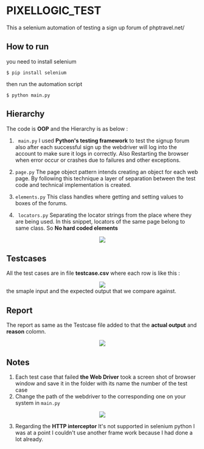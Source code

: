 # PIXELLOGIC_TEST
This a selenium automation of testing a sign up forum of phptravel.net/

## How to run  
you need to install selenium

```
$ pip install selenium
```
then run the automation script

```
$ python main.py
```
## Hierarchy 
The code is **OOP** and the Hierarchy is as below :
1) ``` main.py``` 
I used **Python's testing framework** to test the signup forum also after each successful sign up the webdriver will log into the account to make sure it logs in correctly. 
Also Restarting the browser when error occur or crashes due to failures and other exceptions.

2) ``` page.py ```
The page object pattern intends creating an object for each web page. By following this technique a layer of separation between the test code and technical implementation is created.

3) ``` elements.py ```
This class handles where getting and setting values to boxes of the forums.

4) ``` locators.py```
Separating the locator strings from the place where they are being used. In this snippet, locators of the same page belong to same class. So **No hard coded elements**
<div align="center">
  <img src="https://i.imgur.com/BQ1gW0J.png">
</div>

## Testcases 
All the test cases are in file **testcase.csv**
where each row is like this :
<div align="center">
  <img src="https://i.imgur.com/f3fEolz.png">
</div>
the smaple input and the expected output that we compare against.

## Report
The report as same as the Testcase file added to that the **actual output** and **reason** colomn.
<div align="center">
  <img src="https://i.imgur.com/YaUOHFI.png">
</div>


## Notes
1) Each test case that failed **the Web Driver** took a screen shot of browser window and save it in the folder with its name the number of the test case
2) Change the path of the webdriver to the corresponding one on your system in ``` main.py ``` 
<div align="center">
  <img src="https://i.imgur.com/o6Stc4j.png">
</div>

3) Regarding the **HTTP interceptor** It's not supported in selenium python I was at a point I couldn't use another frame work because I had done a lot already.
